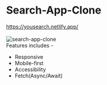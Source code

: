 # Search-App-Clone
https://yousearch.netlify.app/ </br></br>
![search-app-clone](yousearch.gif) </br>
Features includes - </br>
* Responsive</br>
* Mobile-first </br>
* Accessibility </br>
* Fetch(Async/Await)
